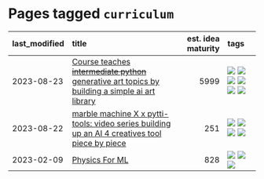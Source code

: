 # Pages tagged `curriculum`

|last_modified|title|est. idea maturity|tags
|:---|:---|---:|:---|
|2023-08-23|[Course teaches ~~intermediate python~~ generative art topics by building a simple ai art library](../Course_teaches_basic_python_by_building_a_simple_ai_art_library.md)|5999|[![](https://img.shields.io/badge/tag-curriculum-dad82b)](../tags/curriculum.md) [![](https://img.shields.io/badge/tag-education-5e378d)](../tags/education.md) [![](https://img.shields.io/badge/tag-from_issue-fe4dc)](../tags/from_issue.md) [![](https://img.shields.io/badge/tag-public_good-35d420)](../tags/public_good.md) [![](https://img.shields.io/badge/tag-publication-4db4d2)](../tags/publication.md) [![](https://img.shields.io/badge/tag-wip-6013c8)](../tags/wip.md)|
|2023-08-22|[marble machine X x pytti-tools: video series building up an AI 4 creatives tool piece by piece](../marble_machine_x_pytti-tools.md)|251|[![](https://img.shields.io/badge/tag-curriculum-dad82b)](../tags/curriculum.md) [![](https://img.shields.io/badge/tag-public_good-35d420)](../tags/public_good.md) [![](https://img.shields.io/badge/tag-publication-4db4d2)](../tags/publication.md) [![](https://img.shields.io/badge/tag-video_series-32d44f)](../tags/video_series.md)|
|2023-02-09|[Physics For ML](../physics_for_ml.md)|828|[![](https://img.shields.io/badge/tag-curriculum-dad82b)](../tags/curriculum.md) [![](https://img.shields.io/badge/tag-education-5e378d)](../tags/education.md) [![](https://img.shields.io/badge/tag-publication-4db4d2)](../tags/publication.md)|